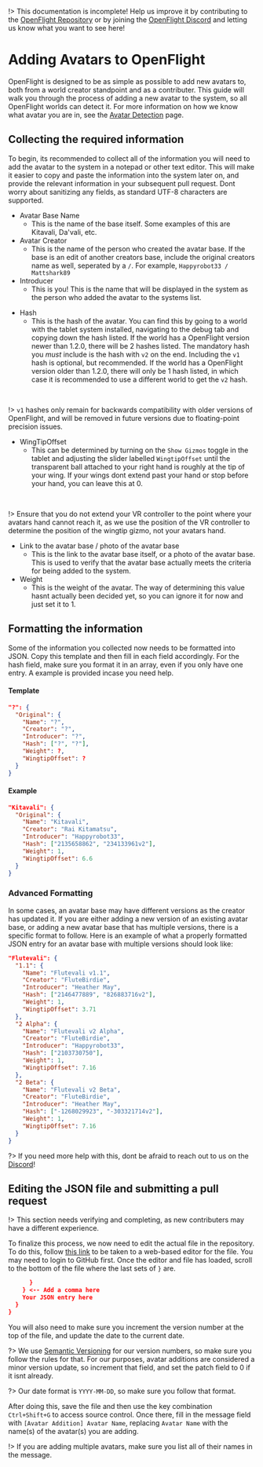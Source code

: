 !> This documentation is incomplete! Help us improve it by contributing to the [OpenFlight Repository](https://github.com/Mattshark89/OpenFlight-VRC/tree/main/docs) or by joining the [OpenFlight Discord](https://discord.gg/XrJsUfwqkf) and letting us know what you want to see here!

# Adding Avatars to OpenFlight
OpenFlight is designed to be as simple as possible to add new avatars to, both from a world creator standpoint and as a contributer. This guide will walk you through the process of adding a new avatar to the system, so all OpenFlight worlds can detect it. For more information on how we know what avatar you are in, see the [Avatar Detection](TODO) page.

## Collecting the required information
<!-- panels:start -->
To begin, its recommended to collect all of the information you will need to add the avatar to the system in a notepad or other text editor. This will make it easier to copy and paste the information into the system later on, and provide the relevant information in your subsequent pull request. Dont worry about sanitizing any fields, as standard UTF-8 characters are supported.
- Avatar Base Name
  - This is the name of the base itself. Some examples of this are Kitavali, Da'vali, etc.
- Avatar Creator
  - This is the name of the person who created the avatar base. If the base is an edit of another creators base, include the original creators name as well, seperated by a `/`. For example, `Happyrobot33 / Mattshark89`
- Introducer
  - This is you! This is the name that will be displayed in the system as the person who added the avatar to the systems list.

<!-- div:left-panel -->
- Hash
  - This is the hash of the avatar. You can find this by going to a world with the tablet system installed, navigating to the debug tab and copying down the hash listed. If the world has a OpenFlight version newer than 1.2.0, there will be 2 hashes listed. The mandatory hash you *must* include is the hash with `v2` on the end. Including the `v1` hash is optional, but recommended. If the world has a OpenFlight version older than 1.2.0, there will only be 1 hash listed, in which case it is recommended to use a different world to get the `v2` hash.

<!-- div:right-panel -->
<br>

!> `v1` hashes only remain for backwards compatibility with older versions of OpenFlight, and will be removed in future versions due to floating-point precision issues.

<!-- div:left-panel -->
- WingTipOffset
  - This can be determined by turning on the `Show Gizmos` toggle in the tablet and adjusting the slider labelled `WingtipOffset` until the transparent ball attached to your right hand is roughly at the tip of your wing. If your wings dont extend past your hand or stop before your hand, you can leave this at 0.

<!-- div:right-panel -->
<br>

!> Ensure that you do not extend your VR controller to the point where your avatars hand cannot reach it, as we use the position of the VR controller to determine the position of the wingtip gizmo, not your avatars hand.

<!-- div:middle-panel -->
- Link to the avatar base / photo of the avatar base
  - This is the link to the avatar base itself, or a photo of the avatar base. This is used to verify that the avatar base actually meets the criteria for being added to the system.
- Weight
  - This is the weight of the avatar. The way of determining this value hasnt actually been decided yet, so you can ignore it for now and just set it to 1.
<!-- panels:end -->

## Formatting the information
<!-- panels:start -->
<!-- div:left-panel -->
Some of the information you collected now needs to be formatted into JSON. Copy this template and then fill in each field accordingly. For the hash field, make sure you format it in an array, even if you only have one entry. A example is provided incase you need help.
<!-- div:right-panel -->
<!-- tabs:start -->
#### **Template**
```json
"?": {
  "Original": {
    "Name": "?",
    "Creator": "?",
    "Introducer": "?",
    "Hash": ["?", "?"],
    "Weight": ?,
    "WingtipOffset": ?
  }
}
```
#### **Example**
```json
"Kitavali": {
  "Original": {
    "Name": "Kitavali",
    "Creator": "Rai Kitamatsu",
    "Introducer": "Happyrobot33",
    "Hash": ["2135658862", "234133961v2"],
    "Weight": 1,
    "WingtipOffset": 6.6
  }
}
```
<!-- tabs:end -->
<!-- panels:end -->

### Advanced Formatting
In some cases, an avatar base may have different versions as the creator has updated it. If you are either adding a new version of an existing avatar base, or adding a new avatar base that has multiple versions, there is a specific format to follow. Here is an example of what a properly formatted JSON entry for an avatar base with multiple versions should look like:
```json
"Flutevali": {
  "1.1": {
    "Name": "Flutevali v1.1",
    "Creator": "FluteBirdie",
    "Introducer": "Heather May",
    "Hash": ["2146477889", "826883716v2"],
    "Weight": 1,
    "WingtipOffset": 3.71
  },
  "2 Alpha": {
    "Name": "Flutevali v2 Alpha",
    "Creator": "FluteBirdie",
    "Introducer": "Happyrobot33",
    "Hash": ["2103730750"],
    "Weight": 1,
    "WingtipOffset": 7.16
  },
  "2 Beta": {
    "Name": "Flutevali v2 Beta",
    "Creator": "FluteBirdie",
    "Introducer": "Heather May",
    "Hash": ["-1268029923", "-303321714v2"],
    "Weight": 1,
    "WingtipOffset": 7.16
  }
}
```
?> If you need more help with this, dont be afraid to reach out to us on the [Discord](https://discord.gg/XrJsUfwqkf)!

## Editing the JSON file and submitting a pull request
!> This section needs verifying and completing, as new contributers may have a different experience.

To finalize this process, we now need to edit the actual file in the repository. To do this, follow [this link](https://github.dev/Mattshark89/OpenFlight-VRC/blob/main/Packages/com.mattshark.openflight/Runtime/data.json) to be taken to a web-based editor for the file. You may need to login to GitHub first. Once the editor and file has loaded, scroll to the bottom of the file where the last sets of `}` are.
```json
      }
    } <-- Add a comma here
    Your JSON entry here
  }
}
```
You will also need to make sure you increment the version number at the top of the file, and update the date to the current date.

?> We use [Semantic Versioning](https://semver.org/) for our version numbers, so make sure you follow the rules for that. For our purposes, avatar additions are considered a minor version update, so increment that field, and set the patch field to 0 if it isnt already.

?> Our date format is `YYYY-MM-DD`, so make sure you follow that format.

After doing this, save the file and then use the key combination `Ctrl+Shift+G` to access source control. Once there, fill in the message field with `[Avatar Addition] Avatar Name`, replacing `Avatar Name` with the name(s) of the avatar(s) you are adding.

!> If you are adding multiple avatars, make sure you list all of their names in the message.

